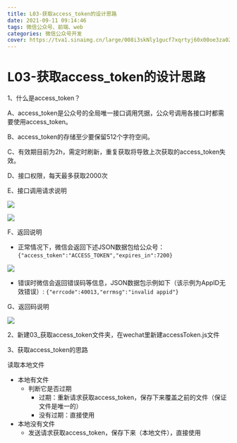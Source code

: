 ```yaml
---
title: L03-获取access_token的设计思路
date: 2021-09-11 09:14:46
tags: 微信公众号、前端、web
categories: 微信公众号开发
cover: https://tva1.sinaimg.cn/large/008i3skNly1gucf7xqrtyj60x00oe3za02.jpg
---
```


# **L03-获取access_token的设计思路**
1、什么是access_token？   

A、access_token是公众号的全局唯一接口调用凭据，公众号调用各接口时都需要使用access_token。

B、access_token的存储至少要保留512个字符空间。

C、有效期目前为2h，需定时刷新，重复获取将导致上次获取的access_token失效。

D、接口权限，每天最多获取2000次

E、接口调用请求说明

![](https://tva1.sinaimg.cn/large/008i3skNly1gucf9xyoq3j60ns02ujrh02.jpg)  

![](https://tva1.sinaimg.cn/large/008i3skNly1gucfac67f7j60xm0ccq3m02.jpg)  

F、返回说明
- 正常情况下，微信会返回下述JSON数据包给公众号：
`{"access_token":"ACCESS_TOKEN","expires_in":7200}`  

![](https://tva1.sinaimg.cn/large/008i3skNly1gucfb5sq92j60u408saab02.jpg)  

- 错误时微信会返回错误码等信息，JSON数据包示例如下（该示例为AppID无效错误）:
`{"errcode":40013,"errmsg":"invalid appid"}`  

G、返回码说明  

![](https://tva1.sinaimg.cn/large/008i3skNly1gucfc9bcypj60xl0u041402.jpg)




2、新建03_获取access_token文件夹，在wechat里新建accessToken.js文件  

3、获取access_token的思路  

读取本地文件
   - 本地有文件
       - 判断它是否过期
           - 过期：重新请求获取access_token，保存下来覆盖之前的文件（保证文件是唯一的）
           - 没有过期：直接使用
   - 本地没有文件
       - 发送请求获取access_token，保存下来（本地文件），直接使用